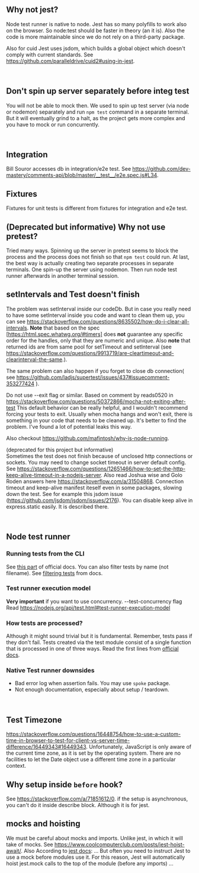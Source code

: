## Why not jest?

Node test runner is native to node. Jest has so many polyfills to work also on the browser. So node:test should be faster in theory (an it is). Also the code is more maintainable since we do not rely on a third-party package.

Also for cuid Jest uses jsdom, which builds a global object which doesn't comply with current standards. See https://github.com/paralleldrive/cuid2#using-in-jest.

</br>

## Don't spin up server separately before integ test

You will not be able to mock then.
We used to spin up test server (via node or nodemon) separately and run `npm test` command in a separate terminal. But it will eventually grind to a halt, as the project gets more complex and you have to mock or run concurrently.

</br>

## Integration

Bill Souror accesses db in integration/e2e test. See https://github.com/dev-mastery/comments-api/blob/master/__test__/e2e.spec.js#L34.

## Fixtures

Fixtures for unit tests is different from fixtures for integration and e2e test.

## (Deprecated but informative) Why not use pretest?

Tried many ways. Spinning up the server in pretest seems to block the process and the process does not finish so that `npm test` could run.
At last, the best way is actually creating two separate processes in separate terminals. One spin-up the server using nodemon. Then run node test runner afterwards in another terminal session.

## setIntervals and Test doesn't finish

The problem was setInterval inside our codeDb. But in case you really need to have some setInterval inside you code and want to clean them up, you can see https://stackoverflow.com/questions/8635502/how-do-i-clear-all-intervals. **Note** that based on the spec [https://html.spec.whatwg.org/#timers] does **not** guarantee any specific order for the handles, only that they are numeric and unique. Also **note** that returned ids are from same pool for setTimeout and setInterval (see https://stackoverflow.com/questions/9913719/are-cleartimeout-and-clearinterval-the-same.).

The same problem can also happen if you forget to close db connection( see https://github.com/ladjs/supertest/issues/437#issuecomment-353277424 ).

Do not use --exit flag or similar. Based on comment by reads0520 in https://stackoverflow.com/questions/50372866/mocha-not-exiting-after-test
This default behavior can be really helpful, and I wouldn't recommend forcing your tests to exit. Usually when mocha hangs and won't exit, there is something in your code that needs to be cleaned up. It's better to find the problem. I've found a lot of potential leaks this way.

Also checkout https://github.com/mafintosh/why-is-node-running.

(deprecated for this project but informative)  
Sometimes the test does not finish because of unclosed http connections or sockets. You may need to change socket timeout in server default config. See https://stackoverflow.com/questions/12651466/how-to-set-the-http-keep-alive-timeout-in-a-nodejs-server.
Also read Joshua wise and Golo Roden answers here https://stackoverflow.com/a/31504868.
Connection timeout and keep-alive manifest iteself even in some packages, slowing down the test. See for example this jsdom issue (https://github.com/jsdom/jsdom/issues/2176). You can disable keep alive in express.static easily. It is described there.

</br>

## Node test runner

### Running tests from the CLI

See [this part](https://nodejs.org/docs/latest/api/test.html#running-tests-from-the-command-line) of official docs. You can also filter tests by name (not filename). See [filtering tests](https://nodejs.org/docs/latest/api/test.html#filtering-tests-by-name) from docs.

### Test runner execution model

**Very important** if you want to use concurrency. --test-concurrency flag
Read https://nodejs.org/api/test.html#test-runner-execution-model

### How tests are processed?

Although it might sound trivial but it is fundamental. Remember, tests pass if they don't fail. Tests created via the test module consist of a single function that is processed in one of three ways. Read the first lines from [official docs](https://nodejs.org/docs/latest/api/test.html#test-runner).

### Native Test runner downsides

-   Bad error log when assertion fails. You may use `spoke` package.
-   Not enough documentation, especially about setup / teardown.

</br>

## Test Timezone

https://stackoverflow.com/questions/16448754/how-to-use-a-custom-time-in-browser-to-test-for-client-vs-server-time-difference/16449343#16449343.
Unfortunately, JavaScript is only aware of the current time zone, as it is set by the operating system. There are no facilities to let the Date object use a different time zone in a particular context.

## Why setup inside `before` hook?

See https://stackoverflow.com/a/71851612/0. if the setup is asynchronous, you can't do it inside describe block. Although it is for jest.

## mocks and hoisting

We must be careful about mocks and imports. Unlike jest, in which it will take of mocks. See https://www.coolcomputerclub.com/posts/jest-hoist-await/. Also According to [jest docs](https://jestjs.io/docs/manual-mocks#using-with-es-module-imports): ... But often you need to instruct Jest to use a mock before modules use it. For this reason, Jest will automatically hoist jest.mock calls to the top of the module (before any imports) ...
